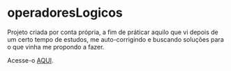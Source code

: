 # operadoresLogicos

Projeto criada por conta própria, a fim de práticar aquilo que vi depois de um certo tempo de estudos, me auto-corrigindo e buscando soluções para o que vinha me propondo a fazer.

Acesse-o <a href="https://logicaprogramacao.netlify.app/">AQUI<a>.
